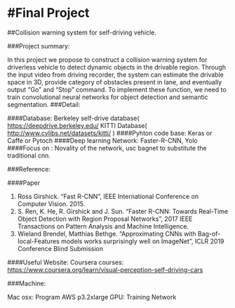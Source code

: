 #Final Project 
====
##Collision warning system for self-driving vehicle.

###Project summary: 

In this project we propose to construct a collision warning system for driverless vehicle to detect dynamic objects in the drivable region. Through the input video from driving recorder, the system can estimate the drivable space in 3D, provide category of obstacles present in lane, and eventually output “Go” and “Stop” command. To implement these function, we need to train convolutional neural networks for object detection and semantic segmentation.
###Detail:

####Database: 
Berkeley self-drive database( https://deepdrive.berkeley.edu/   KITTI Database( http://www.cvlibs.net/datasets/kitti/ )
####Pyhton code base: 
Keras or Caffe or Pytoch
####Deep learning Network:
Faster-R-CNN, Yolo
####Focus on :
Novality of the network, usc bagnet to substitute the traditional cnn.

###Reference:  

####Paper
1.	Ross Girshick. “Fast R-CNN”, IEEE International Conference on Computer Vision. 2015.
2.	S. Ren, K. He, R. Girshick and J. Sun. “Faster R-CNN: Towards Real-Time Object Detection with Region Proposal Networks”, 2017 IEEE Transactions on Pattern Analysis and Machine Intelligence.
3.  Wieland Brendel, Matthias Bethge. “Approximating CNNs with Bag-of-local-Features models works surprisingly well on ImageNet”, ICLR 2019 Conference Blind Submission

####Useful Website: 
Coursera courses: https://www.coursera.org/learn/visual-perception-self-driving-cars 

###Machine: 

Mac osx: Program 
AWS p3.2xlarge GPU: Training Network